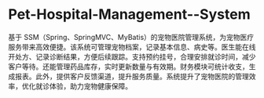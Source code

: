 # Pet-Hospital-Management--System
基于 SSM（Spring、SpringMVC、MyBatis）的宠物医院管理系统，为宠物医疗服务带来高效便捷。该系统可管理宠物档案，记录基本信息、病史等。医生能在线开处方、记录诊断结果，方便后续跟踪。支持预约挂号，合理安排就诊时间，减少客户等待。还能管理药品库存，实时更新数量与有效期。财务模块可统计收支，生成报表。此外，提供客户反馈渠道，提升服务质量。系统提升了宠物医院的管理效率，优化就诊体验，助力宠物健康保障。 
